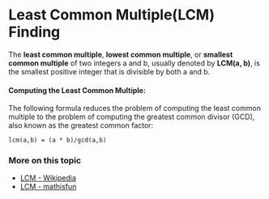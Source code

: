 # Least Common Multiple(LCM) Finding

The **least common multiple**, **lowest common multiple**, or **smallest common multiple** of two integers a and b, usually denoted by **LCM(a, b)**, is the smallest positive integer that is divisible by both a and b.

#### Computing the Least Common Multiple:

The following formula reduces the problem of computing the least common multiple to the problem of computing the greatest common divisor (GCD), also known as the greatest common factor:

```
lcm(a,b) = (a * b)/gcd(a,b)
```


### More on this topic
- [LCM - Wikipedia](https://en.wikipedia.org/wiki/Least_common_multiple)
- [LCM - mathisfun](https://www.mathsisfun.com/least-common-multiple.html)
